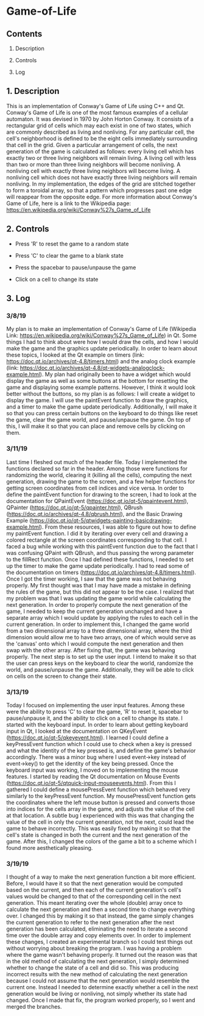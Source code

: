 # Game-of-Life

## Contents

1. Description

2. Controls

3. Log



## 1. Description

This is an implementation of Conway's Game of Life using C++ and Qt. Conway's Game of Life is one of the most famous examples of a cellular automaton.
It was devised in 1970 by John Horton Conway. It consists of a rectangular grid of cells which may each exist in one of two states, which are commonly
described as living and nonliving. For any particular cell, the cell's neighborhood is defined to be the eight cells immediately surrounding that cell
in the grid. Given a particular arrangement of cells, the next generation of the game is calculated as follows: every living cell which has exactly
two or three living neighbors will remain living. A living cell with less than two or more than three living neighbors will become nonliving. A nonliving
cell with exactly three living neighbors will become living. A nonliving cell which does not have exactly three living neighbors will remain nonliving.
In my implementation, the edges of the grid are stitched together to form a toroidal array, so that a pattern which progresses past one edge will reappear
from the opposite edge.
For more information about Conway's Game of Life, here is a link to the Wikipedia page: https://en.wikipedia.org/wiki/Conway%27s_Game_of_Life



## 2. Controls

* Press 'R' to reset the game to a random state

* Press 'C' to clear the game to a blank state

* Press the spacebar to pause/unpause the game

* Click on a cell to change its state



## 3. Log

### 3/8/19
My plan is to make an implementation of Conway's Game of Life (Wikipedia Link: https://en.wikipedia.org/wiki/Conway%27s_Game_of_Life) in Qt.
Some things I had to think about were how I would draw the cells, and how I would make the game and the graphics update periodically.
In order to learn about these topics, I looked at the Qt example on timers (link: https://doc.qt.io/archives/qt-4.8/timers.html) and the 
analog clock example (link: https://doc.qt.io/archives/qt-4.8/qt-widgets-analogclock-example.html). My plan had originally been to have
a widget which would display the game as well as some buttons at the bottom for resetting the game and displaying some example patterns.
However, I think it would look better without the buttons, so my plan is as follows:
I will create a widget to display the game. I will use the paintEvent function to draw the graphics, and a timer to make the game update
periodically. Additionally, I will make it so that you can press certain buttons on the keyboard to do things like reset the game,
clear the game world, and pause/unpause the game. On top of this, I will make it so that you can place and remove cells by clicking on them.

### 3/11/19
Last time I fleshed out much of the header file. Today I implemented the functions declared so far in the header. Among those were functions
for randomizing the world, clearing it (killing all the cells), computing the next generation, drawing the game to the screen, and a few helper
functions for getting screen coordinates from cell indices and vice versa. In order to define the paintEvent function for drawing to the screen,
I had to look at the documentation for QPaintEvent (https://doc.qt.io/qt-5/qpaintevent.html), QPainter (https://doc.qt.io/qt-5/qpainter.html), 
QBrush (https://doc.qt.io/archives/qt-4.8/qbrush.html), and the Basic Drawing Example (https://doc.qt.io/qt-5/qtwidgets-painting-basicdrawing-example.html).
From these resources, I was able to figure out how to define my paintEvent function. I did it by iterating over every cell and drawing a colored
rectangle at the screen coordinates corresponding to that cell. I faced a bug while working with this paintEvent function due to the fact that
I was confusing QPaint with QBrush, and thus passing the wrong parameter to the fillRect function. Once I had defined these functions, I needed
to set up the timer to make the game update periodically. I had to read some of the documentation on timers (https://doc.qt.io/archives/qt-4.8/timers.html).
Once I got the timer working, I saw that the game was not behaving properly. My first thought was that I may have made a mistake in defining the rules
of the game, but this did not appear to be the case. I realized that my problem was that I was updating the game world while calculating the next generation.
In order to properly compute the next generation of the game, I needed to keep the current generation unchanged and have a separate array which I would
update by applying the rules to each cell in the current generation. In order to implement this, I changed the game world from a two dimensional array to a
three dimensional array, where the third dimension would allow me to have two arrays, one of which would serve as the 'canvas' onto which I would compute
the next generation and then swap with the other array. After fixing that, the game was behaving properly. The next step is to set up the user
input. I intend to make it so that the user can press keys on the keyboard to clear the world, randomize the world, and pause/unpause the game.
Additionally, they will be able to click on cells on the screen to change their state.

### 3/13/19
Today I focused on implementing the user input features. Among these were the ability to press 'C' to clear the game, 'R' to reset it, spacebar
to pause/unpause it, and the ability to click on a cell to change its state. I started with the keyboard input. In order to learn about getting
keyboard input in Qt, I looked at the documentation on QKeyEvent (https://doc.qt.io/qt-5/qkeyevent.html). I learned I could define a keyPressEvent
function which I could use to check when a key is pressed and what the identity of the key pressed is, and define the game's behavior accordingly.
There was a minor bug where I used event->key instead of event->key() to get the identity of the key being pressed. Once the keyboard input was
working, I moved on to implementing the mouse features. I started by reading the Qt documentation on Mouse Events (https://doc.qt.io/qt-5/qtquick-input-mouseevents.html).
From this I gathered I could define a mousePressEvent function which behaved very similarly to the keyPressEvent function. My mousePressEvent
function gets the coordinates where the left mouse button is pressed and converts those into indices for the cells array in the game, and
adjusts the value of the cell at that location. A subtle bug I experienced with this was that changing the value of the cell in only the current
generation, not the next, could lead the game to behave incorrectly. This was easily fixed by making it so that the cell's state is changed in both
the current and the next generation of the game. After this, I changed the colors of the game a bit to a scheme which I found more aesthetically pleasing.

### 3/19/19
I thought of a way to make the next generation function a bit more efficient. Before, I would have it so that the next generation would be computed based
on the current, and then each of the current generation's cell's values would be changed to that of the corresponding cell in the next generation. This
meant iterating over the whole (double) array once to calculate the next generation and then a second time to change everything over. I changed this by
making it so that instead, the game simply changes the current generation to refer to the next generation after the next generation has been calculated,
eliminating the need to iterate a second time over the double array and copy elements over. In order to implement these changes, I created an experimental
branch so I could test things out without worrying about breaking the program. I was having a problem where the game wasn't behaving properly. It turned
out the reason was that in the old method of calculating the next generation, I simply determined whether to change the state of a cell and did so. This
was producing incorrect results with the new method of calculating the next generation because I could not assume that the next generation would resemble
the current one. Instead I needed to determine exactly whether a cell in the next generation would be living or nonliving, not simply whether its state
had changed. Once I made that fix, the program worked properly, so I went and merged the branches.
